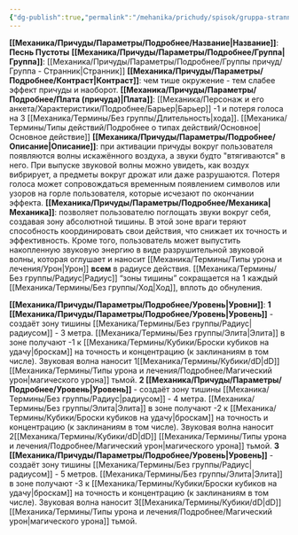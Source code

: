 ```yaml
---
{"dg-publish":true,"permalink":"/mehanika/prichudy/spisok/gruppa-strannik/pesn-pustoty/"}
---
```


**[[Механика/Причуды/Параметры/Подробнее/Название\|Название]]**: **Песнь Пустоты**
**[[Механика/Причуды/Параметры/Подробнее/Группа\|Группа]]**: [[Механика/Причуды/Параметры/Подробнее/Группы причуд/Группа - Странник\|Странник]] 
**[[Механика/Причуды/Параметры/Подробнее/Контраст\|Контраст]]**: чем тише окружение - тем слабее эффект причуды и наоборот.
**[[Механика/Причуды/Параметры/Подробнее/Плата (причуда)\|Плата]]**: [[Механика/Персонаж и его анкета/Характеристики/Подробнее/Барьер\|Барьер]] -1 и потеря голоса на 3 [[Механика/Термины/Без группы/Длительность\|хода]]. [[Механика/Термины/Типы действий/Подробнее о типах действий/Основное\|Основное действие]]
**[[Механика/Причуды/Параметры/Подробнее/Описание\|Описание]]**: при активации причуды вокруг пользователя появляются волны искажённого воздуха, а звуки будто "втягиваются" в него. При выпуске звуковой волны можно увидеть, как воздух вибрирует, а предметы вокруг дрожат или даже разрушаются. Потеря голоса может сопровождаться временным появлением символов или узоров на горле пользователя, которые исчезают по окончании эффекта.
**[[Механика/Причуды/Параметры/Подробнее/Механика\|Механика]]**: позволяет пользователю поглощать звуки вокруг себя, создавая зону абсолютной тишины. В этой зоне враги теряют способность координировать свои действия, что снижает их точность и эффективность. Кроме того, пользователь может выпустить накопленную звуковую энергию в виде разрушительной звуковой волны, которая оглушает и наносит [[Механика/Термины/Типы урона и лечения/Урон\|Урон]] **всем** в радиусе действия. [[Механика/Термины/Без группы/Радиус\|Радиус]] “зоны тишины” сокращается на 1 каждый [[Механика/Термины/Без группы/Ход\|Ход]], вплоть до обнуления. 

**[[Механика/Причуды/Параметры/Подробнее/Уровень\|Уровни]]**:
**1 [[Механика/Причуды/Параметры/Подробнее/Уровень\|Уровень]]** - создаёт зону тишины [[Механика/Термины/Без группы/Радиус\|радиусом]] - 3 метра. [[Механика/Термины/Без группы/Элита\|Элита]] в зоне получают -1 к [[Механика/Термины/Кубики/Броски кубиков на удачу\|броскам]] на точность и концентрацию (к заклинаниям в том числе). Звуковая волна наносит 1[[Механика/Термины/Кубики/dD\|dD]] [[Механика/Термины/Типы урона и лечения/Подробнее/Магический урон\|магического урона]] тьмой.
**2 [[Механика/Причуды/Параметры/Подробнее/Уровень\|Уровень]]** - создаёт зону тишины [[Механика/Термины/Без группы/Радиус\|радиусом]] - 4 метра. [[Механика/Термины/Без группы/Элита\|Элита]] в зоне получают -2 к [[Механика/Термины/Кубики/Броски кубиков на удачу\|броскам]] на точность и концентрацию (к заклинаниям в том числе). Звуковая волна наносит 2[[Механика/Термины/Кубики/dD\|dD]] [[Механика/Термины/Типы урона и лечения/Подробнее/Магический урон\|магического урона]] тьмой.
**3 [[Механика/Причуды/Параметры/Подробнее/Уровень\|Уровень]]** - создаёт зону тишины [[Механика/Термины/Без группы/Радиус\|радиусом]] - 5 метров. [[Механика/Термины/Без группы/Элита\|Элита]] в зоне получают -3 к [[Механика/Термины/Кубики/Броски кубиков на удачу\|броскам]] на точность и концентрацию (к заклинаниям в том числе). Звуковая волна наносит 3[[Механика/Термины/Кубики/dD\|dD]] [[Механика/Термины/Типы урона и лечения/Подробнее/Магический урон\|магического урона]] тьмой.